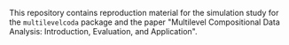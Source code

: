This repository contains reproduction material for 
the simulation study for the `multilevelcoda` package
and the paper 
"Multilevel Compositional Data Analysis:  Introduction, Evaluation, and Application".
